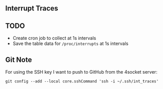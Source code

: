 ## Interrupt Traces

## TODO

- Create cron job to collect at 1s intervals
- Save the table data for `/proc/interrupts` at 1s intervals

## Git Note

For using the SSH key I want to push to GitHub from the 4socket server:

```git config --add --local core.sshCommand 'ssh -i ~/.ssh/int_traces'```
